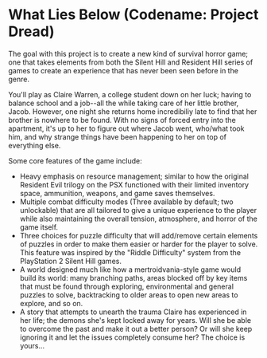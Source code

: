 # What Lies Below (Codename: Project Dread)

The goal with this project is to create a new kind of survival horror game; one that takes elements from both the Silent Hill and Resident Hill series of games to create an experience that has never been seen before in the genre. 

You'll play as Claire Warren, a college student down on her luck; having to balance school and a job--all the while taking care of her little brother, Jacob. However, one night she returns home incredibiliy late to find that her brother is nowhere to be found. With no signs of forced entry into the apartment, it's up to her to figure out where Jacob went, who/what took him, and why strange things have been happening to her on top of everything else.

Some core features of the game include:
- Heavy emphasis on resource management; similar to how the original Resident Evil trilogy on the PSX functioned with their limited inventory space, ammunition, weapons, and game saves themselves.
- Multiple combat difficulty modes (Three available by default; two unlockable) that are all tailored to give a unique experience to the player while also maintaining the overall tension, atmosphere, and horror of the game itself.
- Three choices for puzzle difficulty that will add/remove certain elements of puzzles in order to make them easier or harder for the player to solve. This feature was inspired by the "Riddle Difficulty" system from the PlayStation 2 Silent Hill games.
- A world designed much like how a mertroidvania-style game would build its world: many branching paths, areas blocked off by key items that must be found through exploring, environmental and general puzzles to solve, backtracking to older areas to open new areas to explore, and so on.
- A story that attempts to unearth the trauma Claire has experienced in her life; the demons she's kept locked away for years. Will she be able to overcome the past and make it out a better person? Or will she keep ignoring it and let the issues completely consume her? The choice is yours...
